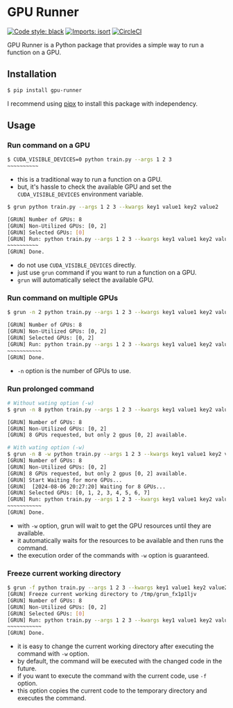 # GPU Runner

[![Code style: black](https://img.shields.io/badge/code%20style-black-000000.svg)](https://github.com/psf/black)
[![Imports: isort](https://img.shields.io/badge/%20imports-isort-%231674b1?style=flat&labelColor=ef8336)](https://pycqa.github.io/isort/)
[![CircleCI](https://dl.circleci.com/status-badge/img/gh/cosmoquester/gpu-runner/tree/master.svg?style=svg)](https://dl.circleci.com/status-badge/redirect/gh/cosmoquester/gpu-runner/tree/master)

GPU Runner is a Python package that provides a simple way to run a function on a GPU.

## Installation

```bash
$ pip install gpu-runner
```

I recommend using [pipx](https://pipx.pypa.io/stable/installation/) to install this package with independency.

## Usage

### Run command on a GPU

```bash
$ CUDA_VISIBLE_DEVICES=0 python train.py --args 1 2 3
~~~~~~~~~~
```
- this is a traditional way to run a function on a GPU.
- but, it's hassle to check the available GPU and set the `CUDA_VISIBLE_DEVICES` environment variable.

```bash
$ grun python train.py --args 1 2 3 --kwargs key1 value1 key2 value2

[GRUN] Number of GPUs: 8
[GRUN] Non-Utilized GPUs: [0, 2]
[GRUN] Selected GPUs: [0]
[GRUN] Run: python train.py --args 1 2 3 --kwargs key1 value1 key2 value2
~~~~~~~~~~
[GRUN] Done.
```
- do not use `CUDA_VISIBLE_DEVICES` directly.
- just use `grun` command if you want to run a function on a GPU.
- `grun` will automatically select the available GPU.

### Run command on multiple GPUs

```bash
$ grun -n 2 python train.py --args 1 2 3 --kwargs key1 value1 key2 value2 --device 0

[GRUN] Number of GPUs: 8
[GRUN] Non-Utilized GPUs: [0, 2]
[GRUN] Selected GPUs: [0, 2]
[GRUN] Run: python train.py --args 1 2 3 --kwargs key1 value1 key2 value2 --device 0
~~~~~~~~~~~
[GRUN] Done.
```
- `-n` option is the number of GPUs to use.

### Run prolonged command

```bash
# Without wating option (-w)
$ grun -n 8 python train.py --args 1 2 3 --kwargs key1 value1 key2 value2 --device 0 1

[GRUN] Number of GPUs: 8
[GRUN] Non-Utilized GPUs: [0, 2]
[GRUN] 8 GPUs requested, but only 2 gpus [0, 2] available.

# With wating option (-w)
$ grun -n 8 -w python train.py --args 1 2 3 --kwargs key1 value1 key2 value2 --device 0 1
[GRUN] Number of GPUs: 8
[GRUN] Non-Utilized GPUs: [0, 2]
[GRUN] 8 GPUs requested, but only 2 gpus [0, 2] available.
[GRUN] Start Waiting for more GPUs...
[GRUN]  [2024-08-06 20:27:20] Waiting for 8 GPUs...
[GRUN] Selected GPUs: [0, 1, 2, 3, 4, 5, 6, 7]
[GRUN] Run: python train.py --args 1 2 3 --kwargs key1 value1 key2 value2 --device 0 1
~~~~~~~~~~~
[GRUN] Done.
```
- with `-w` option, grun will wait to get the GPU resources until they are available.
- it automatically waits for the resources to be available and then runs the command.
- the execution order of the commands with `-w` option is guaranteed.

### Freeze current working directory

```bash
$ grun -f python train.py --args 1 2 3 --kwargs key1 value1 key2 value2 --device 0
[GRUN] Freeze current working directory to /tmp/grun_fx1p1ljv
[GRUN] Number of GPUs: 8
[GRUN] Non-Utilized GPUs: [0, 2]
[GRUN] Selected GPUs: [0]
[GRUN] Run: python train.py --args 1 2 3 --kwargs key1 value1 key2 value2 --device 0
~~~~~~~~~~~
[GRUN] Done.
```
- it is easy to change the current working directory after executing the command with `-w` option.
- by default, the command will be executed with the changed code in the future.
- if you want to execute the command with the current code, use `-f` option.
- this option copies the current code to the temporary directory and executes the command.
